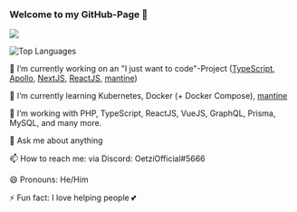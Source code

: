 ### Welcome to my GitHub-Page 👋

![](https://github-readme-stats.vercel.app/api?username=oezguerisbert&show_icons=true&theme=dark)

![Top Languages](https://github-readme-stats.vercel.app/api/top-langs/?username=oezguerisbert&theme=dark)

🔭 I’m currently working on an "I just want to code"-Project ([TypeScript](https://www.typescriptlang.org/), [Apollo](https://www.apollographql.com/), [NextJS](https://nextjs.org/), [ReactJS](https://reactjs.org/), [mantine](https://mantine.dev))

🌱 I’m currently learning Kubernetes, Docker (+ Docker Compose), [mantine](https://mantine.dev)

🤔 I’m working with PHP, TypeScript, ReactJS, VueJS, GraphQL, Prisma, MySQL, and many more.

💬 Ask me about anything

📫 How to reach me: via Discord: OetziOfficial#5666

😄 Pronouns: He/Him

⚡ Fun fact: I love helping people 💕
